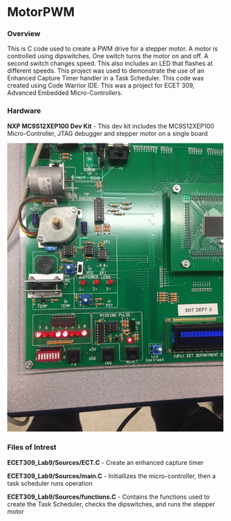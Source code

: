 # MotorPWM
### Overview
This is C code used to create a PWM drive for a stepper motor. A motor is controlled using dipswitches. One switch turns the motor on and off. A second switch changes speed. This also includes an LED that flashes at different speeds. This project was used to demonstrate the use of an Enhanced Capture Timer handler in a Task Scheduler. This code was created using Code Warrior IDE. This was a project for ECET 309, Advanced Embedded Micro-Controllers.

### Hardware

**NXP MC9S12XEP100 Dev Kit** - This dev kit includes the MC9S12XEP100 Micro-Controller, JTAG debugger and stepper motor on a single board

<img src="images/stepmotor.jpg" width="500">

### Files of Intrest

**ECET309_Lab9/Sources/ECT.C** - Create an enhanced capture timer 

**ECET309_Lab9/Sources/main.C** - Initiallizes the micro-controller, then a task scheduler runs operation

**ECET309_Lab9/Sources/functions.C** - Contains the functions used to create the Task Scheduler, checks the dipswitches, and runs the stepper motor  
